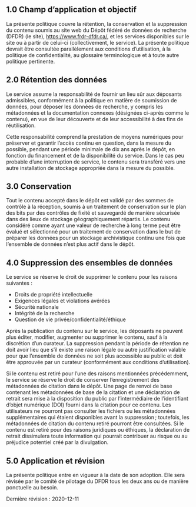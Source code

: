 
## 1.0	Champ d’application et objectif 

La présente politique couvre la rétention, la conservation et la suppression du contenu soumis au site web du Dépôt fédéré de données de recherche (DFDR) (le site), <a href="https://www.frdr-dfdr.ca/">https://www.frdr-dfdr.ca/</a>, et les services disponibles sur le site ou à partir de celui-ci (collectivement, le service). La présente politique devrait être consultée parallèlement aux conditions d’utilisation, à la politique de confidentialité, au glossaire terminologique et à toute autre politique pertinente.


## 2.0	Rétention des données

Le service assume la responsabilité de fournir un lieu sûr aux déposants admissibles, conformément à la politique en matière de soumission de données, pour déposer les données de recherche, y compris les métadonnées et la documentation connexes (désignées ci-après comme le contenu), en vue de leur découverte et de leur accessibilité à des fins de réutilisation. 

Cette responsabilité comprend la prestation de moyens numériques pour préserver et garantir l’accès continu en question, dans la mesure du possible, pendant une période minimale de dix ans après le dépôt, en fonction du financement et de la disponibilité du service. Dans le cas peu probable d’une interruption de service, le contenu sera transféré vers une autre installation de stockage appropriée dans la mesure du possible. 

## 3.0	Conservation 

Tout le contenu accepté dans le dépôt est validé par des sommes de contrôle à la réception, soumis à un traitement de conservation sur le plan des bits par des contrôles de fixité et sauvegardé de manière sécurisée dans des lieux de stockage géographiquement répartis. Le contenu considéré comme ayant une valeur de recherche à long terme peut être évalué et sélectionné pour un traitement de conservation dans le but de préparer les données pour un stockage archivistique continu une fois que l’ensemble de données n’est plus actif dans le dépôt.

## 4.0	Suppression des ensembles de données 

Le service se réserve le droit de supprimer le contenu pour les raisons suivantes :

* Droits de propriété intellectuelle
* Exigences légales et violations avérées
* Sécurité nationale 
* Intégrité de la recherche 
* Question de vie privée/confidentialité/éthique

Après la publication du contenu sur le service, les déposants ne peuvent plus éditer, modifier, augmenter ou supprimer le contenu, sauf à la discrétion d’un curateur. La suppression pendant la période de rétention ne doit avoir lieu que s’il existe une raison légale ou autre justification valable pour que l’ensemble de données ne soit plus accessible au public et doit être approuvée par un curateur (conformément aux conditions d’utilisation).

Si le contenu est retiré pour l’une des raisons mentionnées précédemment, le service se réserve le droit de conserver l’enregistrement des métadonnées de citation dans le dépôt. Une page de renvoi de base contenant les métadonnées de base de la citation et une déclaration de retrait sera mise à la disposition du public par l’intermédiaire de l’identifiant d’objet numérique (DOI) fourni dans la citation pour ce contenu. Les utilisateurs ne pourront pas consulter les fichiers ou les métadonnées supplémentaires qui étaient disponibles avant la suppression ; toutefois, les métadonnées de citation du contenu retiré pourront être consultées. Si le contenu est retiré pour des raisons juridiques ou éthiques, la déclaration de retrait dissimulera toute information qui pourrait contribuer au risque ou au préjudice potentiel créé par la divulgation. 

## 5.0 Application et révision 

La présente politique entre en vigueur à la date de son adoption. Elle sera révisée par le comité de pilotage du DFDR tous les deux ans ou de manière ponctuelle au besoin.

Dernière révision : 2020-12-11
